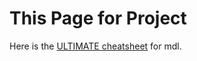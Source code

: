 # This Page for Project

Here is the [ULTIMATE cheatsheet](https://github.com/im-luka/markdown-cheatsheet/blob/main/README.md) for mdl.
